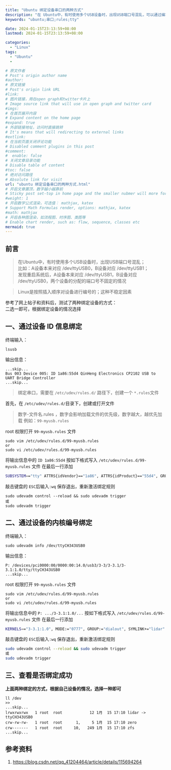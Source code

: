 ```yaml
---
title: "Ubuntu 绑定设备串口的两种方式"
description: "在 Ubuntu中，有时使用多个USB设备时，出现USB端口号混乱，可以通过编写 rules 文件解决这个问题"
keywords: "ubuntu;串口;rules;tty"

date: 2024-01-15T23:13:59+08:00
lastmod: 2024-01-15T23:13:59+08:00

categories:
  - "Linux"
tags:
  - "Ubuntu"
  -

# 原文作者
# Post's origin author name
#author:
# 原文链接
# Post's origin link URL
#link:
# 图片链接，用在open graph和twitter卡片上
# Image source link that will use in open graph and twitter card
#imgs:
# 在首页展开内容
# Expand content on the home page
#expand: true
# 外部链接地址，访问时直接跳转
# It's means that will redirecting to external links
#extlink:
# 在当前页面关闭评论功能
# Disabled comment plugins in this post
#comment:
#  enable: false
# 关闭文章目录功能
# Disable table of content
#toc: false
# 绝对访问路径
# Absolute link for visit
url: "ubuntu 绑定设备串口的两种方式.html"
# 开启文章置顶，数字越小越靠前
# Sticky post set-top in home page and the smaller nubmer will more forward.
#weight: 1
# 开启数学公式渲染，可选值： mathjax, katex
# Support Math Formulas render, options: mathjax, katex
#math: mathjax
# 开启各种图渲染，如流程图、时序图、类图等
# Enable chart render, such as: flow, sequence, classes etc
mermaid: true
---
```


<!--more-->

##  前言

>在Ubuntu中，有时使用多个USB设备时，出现USB端口号混乱；  
>比如：A设备本来对应 /dev/ttyUSB0，B设备对应 /dev/ttyUSB1；  
>发现重启系统后，A设备本来对应 /dev/ttyUSB1，B设备对应 /dev/ttyUSB0，两个设备的分配的端口号不固定的情况

>Linux是按照插入顺序对设备进行编号的；这种不稳定因素

参考了网上帖子和资料后，测试了两种绑定设备的方式：  
二选一即可，根据绑定设备的情况选择

## 一、通过设备 ID 信息绑定

终端输入：
```shell
lsusb
```

输出信息：
```shell
...skip...
Bus 003 Device 005: ID 1a86:55d4 QinHeng Electronics CP2102 USB to UART Bridge Controller
...skip...
```


>绑定串口，需要在 `/etc/udev/rules.d/` 路径下，创建一个 `*.rules`文件

首先，在 `/etc/udev/rules.d/`目录下，创建或打开文件

> 数字-文件名.rules ，数字会影响加载文件的优先级，数字越大，越优先加载
> 例如：`99-myusb.rules`

root 权限打开 `99-myusb.rules` 文件
```shell
sudo vim /etc/udev/rules.d/99-myusb.rules
or
sudo vi /etc/udev/rules.d/99-myusb.rules
```

将输出信息中的 `ID 1a86:55d4` 按如下格式写入 `/etc/udev/rules.d/99-myusb.rules` 文件
在最后一行添加

```bash
SUBSYSTEM=="tty" ATTRS{idVendor}=="1a86", ATTRS{idProduct}=="55d4", GROUP="dialout", MODE="0777", SYMLINK+="lidar"
```

敲击键盘的 `ESC`后输入`:wq` 保存退出，重新激活绑定规则

```shell
sudo udevadm control --reload && sudo udevadm trigger
或
sudo udevadm trigger
```

## 二、通过设备的内核编号绑定

终端输入：
```shell
sudo udevadm info /dev/ttyCH343USB0
```

输出信息：
```shell
P: /devices/pci0000:00/0000:00:14.0/usb3/3-3/3-3.1/3-3.1:1.0/tty/ttyCH343USB0
...skip...
```

root 权限打开 `99-myusb.rules` 文件
```shell
sudo vim /etc/udev/rules.d/99-myusb.rules
or
sudo vi /etc/udev/rules.d/99-myusb.rules
```

将输出信息中的 `P: .../3-3.1:1.0/...` 按如下格式写入 `/etc/udev/rules.d/99-myusb.rules` 文件
在最后一行添加

```bash
KERNELS=="3-3.1:1.0", MODE:="0777", GROUP:="dialout", SYMLINK+="lidar"
```

敲击键盘的 `ESC`后输入`:wq` 保存退出，重新激活绑定规则

```bash
sudo udevadm control --reload && sudo udevadm trigger
或
sudo udevadm trigger
```

## 三、查看是否绑定成功

**上面两种绑定的方式，根据自己设备的情况，选择一种即可**

```shell
ll /dev
>>
...skip...
lrwxrwxrwx   1 root  root            12 1月  15 17:10 lidar -> ttyCH343USB0
crw-rw-rw-   1 root  root      1,     5 1月  15 17:10 zero
crw-------   1 root  root     10,   249 1月  15 17:10 zfs
...skip...
```
## 参考资料

1. https://blog.csdn.net/qq_41204464/article/details/115694264
